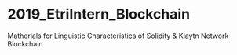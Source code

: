 # 2019_EtriIntern_Blockchain
Matherials for Linguistic Characteristics of Solidity &amp; Klaytn Network Blockchain
